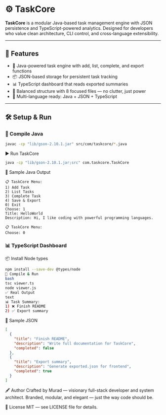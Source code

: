 # ⚙️ TaskCore

**TaskCore** is a modular Java-based task management engine with JSON persistence and TypeScript-powered analytics. Designed for developers who value clean architecture, CLI control, and cross-language extensibility.

---

## 🚀 Features

- 🧠 Java-powered task engine with add, list, complete, and export functions
- 📦 JSON-based storage for persistent task tracking
- 📊 TypeScript dashboard that reads exported summaries
- 🧩 Balanced structure with 8 focused files — no clutter, just power
- 🔗 Multi-language ready: Java + JSON + TypeScript

---

## 🛠️ Setup & Run

### 🔧 Compile Java

```bash
javac -cp "lib/gson-2.10.1.jar" src/com/taskcore/*.java
```

▶️ Run TaskCore
```bash
java -cp "lib/gson-2.10.1.jar;src" com.taskcore.TaskCore
```

📸 Sample Java Output
```text
📋 TaskCore Menu:
1) Add Task
2) List Tasks
3) Complete Task
4) Save & Export
0) Exit
Choose: 1
Title: HelloWorld
Description: Hi, I like coding with powerful programming languages.

📋 TaskCore Menu:
Choose: 0
```

### 📊 TypeScript Dashboard

📦 Install Node types
```bash
npm install --save-dev @types/node
🧪 Compile & Run
bash
tsc viewer.ts
node viewer.js
✅ Real Output
text
📊 Task Summary:
1) ❌ Finish README
2) ✅ Export summary
```

📄 Sample JSON

```json
[
  {
    "title": "Finish README",
    "description": "Write full documentation for TaskCore",
    "completed": false
  },
  {
    "title": "Export summary",
    "description": "Generate exported.json for frontend",
    "completed": true
  }
]
```

🖋️ Author
Crafted by Murad — visionary full-stack developer and system architect. Branded, modular, and elegant — just the way code should be.

📄 License
MIT — see LICENSE file for details.

